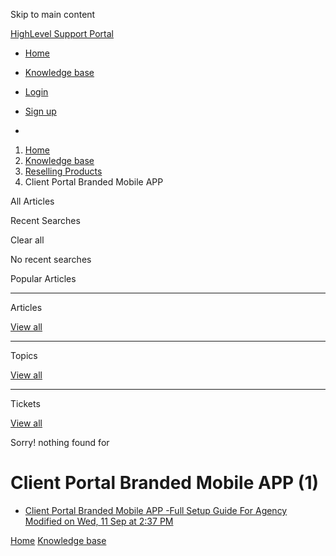 Skip to main content

[ HighLevel Support Portal ](https://help.gohighlevel.com)

  * [ Home ](/support/home)
  * [ Knowledge base ](/support/solutions)

  * [Login](/support/login)
  * [Sign up](/support/signup)
  * 

  1. [Home](/support/home)
  2. [Knowledge base](/support/solutions)
  3. [Reselling Products](/support/solutions/48000454568)
  4. Client Portal Branded Mobile APP

All  Articles 

Recent Searches

Clear all

No recent searches

Popular Articles

* * *

Articles

[View all](/support/search/solutions)

* * *

Topics

[View all](/support/search/topics)

* * *

Tickets

[View all](/support/search/tickets)

Sorry! nothing found for   

# Client Portal Branded Mobile APP (1)

  * [ Client Portal Branded Mobile APP -Full Setup Guide For Agency Modified on Wed, 11 Sep at 2:37 PM  ](/support/solutions/articles/155000002617-client-portal-branded-mobile-app-full-setup-guide-for-agency)

[Home](/support/home) [Knowledge base](/support/solutions)
